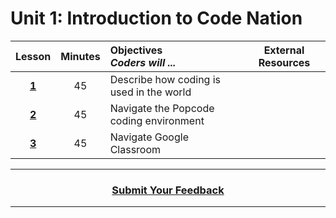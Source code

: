 # Unit 1: Introduction to Code Nation
|Lesson|Minutes|Objectives <br> *Coders will ...*|External Resources|
|:-------:|:-------:|:-------|:-------:|
|[**1**](https://docs.google.com/presentation/d/1kMPeFzEKDjG_EmWg4rQvqpi0pKBSe3r8CmzcvdX-l-c/edit)|45| Describe how coding is used in the world|
|[**2**](https://docs.google.com/presentation/d/108pEQLvRWS2K1feUDO0HxapxZ30d_eyTw1pQ0414Y0s/edit)|45|Navigate the Popcode coding environment|
|[**3**](https://docs.google.com/presentation/d/1BAqdRqQ2QF29reT9I1AEOHlNm91YaDg7ee10KDIiY28/edit)|45|Navigate Google Classroom|

----
<h3 align="center"><a href="https://docs.google.com/forms/d/e/1FAIpQLSeLpI-m6UKvIxk97F8R1iidFRaYXJ3dfcUuIjx2Pz0WMfO1SA/viewform">Submit Your Feedback</a>  </h3>

----


